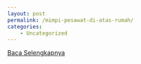 ```yaml
---
layout: post
permalink: /mimpi-pesawat-di-atas-rumah/
categories:
    - Uncategorized
---
```


[Baca Selengkapnya](/09)